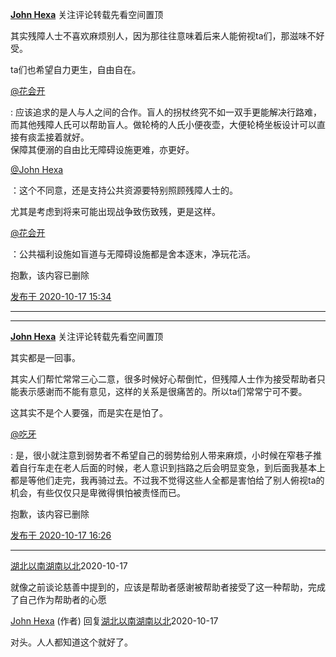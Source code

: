 [**John Hexa**](https://www.zhihu.com/people/mcbig)
关注评论转载先看空间置顶
>
其实残障人士不喜欢麻烦别人，因为那往往意味着后来人能俯视ta们，那滋味不好受。  
  >
ta们也希望自力更生，自由自在。
>
[@花会开](https:///www.zhihu.com/people/85ac79a32a06d0f11de1519319fb395f)
>
: 应该追求的是人与人之间的合作。盲人的拐杖终究不如一双手更能解决行路难，而其他残障人氏可以帮助盲人。做轮椅的人氏小便夜壶，大便轮椅坐板设计可以直接有痰盂接着就好。  
保障其便溺的自由比无障碍设施更难，亦更好。
>
[@John Hexa](https://www.zhihu.com/people/mcbig)
>
：这个不同意，还是支持公共资源要特别照顾残障人士的。  
  >
尤其是考虑到将来可能出现战争致伤致残，更是这样。
>
[@花会开](https://www.zhihu.com/people/wan-meng-cheng)
>
：公共福利设施如盲道与无障碍设施都是舍本逐末，净玩花活。
>>
抱歉，该内容已删除

[发布于 2020-10-17 15:34](https:///www.zhihu.com/pin/1300821653123837952)

---
---

[**John Hexa**](https://www.zhihu.com/people/mcbig)
关注评论转载先看空间置顶
>
其实都是一回事。  
  >
其实人们帮忙常常三心二意，很多时候好心帮倒忙，但残障人士作为接受帮助者只能表示感谢而不能有意见，这样的关系是很痛苦的。所以ta们常常宁可不要。 
  >
这其实不是个人要强，而是实在是怕了。  
  >
>
[@吃牙](https://www.zhihu.com/people/33982e8fc468466220c6a6da3c75a72a)
>
: 是，很小就注意到弱势者不希望自己的弱势给别人带来麻烦，小时候在窄巷子推着自行车走在老人后面的时候，老人意识到挡路之后会明显变急，到后面我基本上都是等他们走完，我再骑过去。不过我不觉得这些人全都是害怕给了别人俯视ta的机会，有些仅仅只是卑微得惧怕被责怪而已。
>>
抱歉，该内容已删除

[发布于 2020-10-17 16:26](https://www.zhihu.com/pin/1300834791541878784)

 ---
 
 [湖北以南湖南以北](https://www.zhihu.com/people/liu-shi-yuan-83)2020-10-17
>
就像之前谈论慈善中提到的，应该是帮助者感谢被帮助者接受了这一种帮助，完成了自己作为帮助者的心愿

[John Hexa](https://www.zhihu.com/people/mcbig)​ (作者) 回复[湖北以南湖南以北](https://www.zhihu.com/people/liu-shi-yuan-83)2020-10-17
>
对头。人人都知道这个就好了。